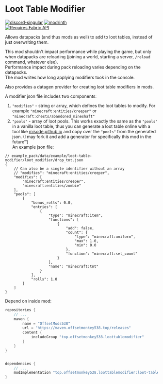 # Loot Table Modifier
[![discord-singular](https://cdn.jsdelivr.net/npm/@intergrav/devins-badges@3/assets/cozy/social/discord-singular_vector.svg)](https://discord.offsetmonkey538.top/)
[![modrinth](https://cdn.jsdelivr.net/npm/@intergrav/devins-badges@3/assets/cozy/available/modrinth_vector.svg)](https://modrinth.com/mod/loot-table-modifier)  
[![Requires Fabric API](https://cdn.jsdelivr.net/npm/@intergrav/devins-badges@3/assets/cozy/requires/fabric-api_vector.svg)](https://modrinth.com/mod/fabric-api)

Allows datapacks (and thus mods as well) to add to loot tables, instead of just overwriting them.

This mod shouldn't impact performance while playing the game, but only when datapacks are reloading (joining a world, starting a server, `/reload` command, whatever else).  
Performance impact during pack reloading varies depending on the datapacks.  
The mod writes how long applying modifiers took in the console.

Also provides a datagen provider for creating loot table modifiers in mods.

A modifier json file includes two components:
1. `"modifies"` - string or array, which defines the loot tables to modify. For example `"minecraft:entities/creeper"` or `"minecraft:chests/abandoned_mineshaft"`
2. `"pools"` - array of loot pools. This works exactly the same as the `"pools"` in a vanilla loot table, thus you can generate a loot table online with a tool like [misode.github.io](https://misode.github.io/loot-table/) and copy over the `"pools"` from the generated json. (I may fork it and add a generator for specifically this mod in the future™)  
An example json file:
```json5
// example_pack/data/example/loot-table-modifier/loot_modifier/drop_tnt.json
{
    // Can also be a single identifier without an array
    // "modifies": "minecraft:entities/creeper",
    "modifies": [
        "minecraft:entities/creeper",
        "minecraft:entities/zombie"
    ],
    "pools": [
        {
            "bonus_rolls": 0.0,
            "entries": [
                {
                    "type": "minecraft:item",
                    "functions": [
                        {
                            "add": false,
                            "count": {
                                "type": "minecraft:uniform",
                                "max": 1.0,
                                "min": 0.0
                            },
                            "function": "minecraft:set_count"
                        }
                    ],
                    "name": "minecraft:tnt"
                }
            ],
            "rolls": 1.0
        }
    ]
}
```

Depend on inside mod:
```groovy
repositories {
    // ...
    maven {
        name = "OffsetMods538"
        url = "https://maven.offsetmonkey538.top/releases"
        content {
            includeGroup "top.offsetmonkey538.loottablemodifier"
        }
    }
}


dependencies {
    // ...
    modImplementation "top.offsetmonkey538.loottablemodifier:loot-table-modifier:1.0.1+1.21.1"
}
```